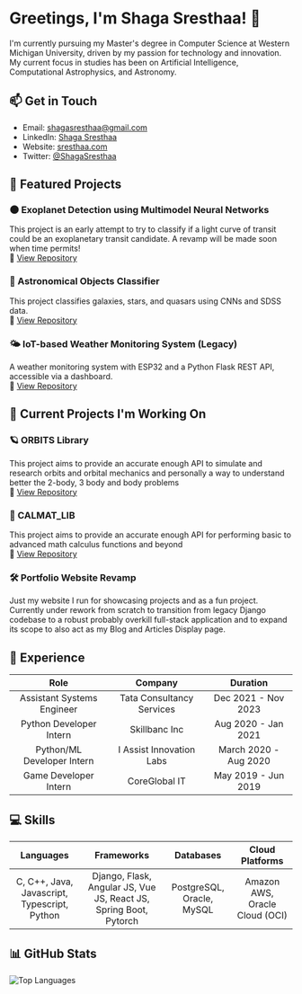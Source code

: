 # Greetings, I'm Shaga Sresthaa! 👋

I'm currently pursuing my Master's degree in Computer Science at Western Michigan University, driven by my passion for technology and innovation. My current focus in studies has been on Artificial Intelligence, Computational Astrophysics, and Astronomy.

## 📫 Get in Touch

- Email: [shagasresthaa@gmail.com](mailto:shagasresthaa@gmail.com)
- LinkedIn: [Shaga Sresthaa](https://www.linkedin.com/in/sresthaa-shaga-a5329b154)
- Website: [sresthaa.com](https://www.sresthaa.com)
- Twitter: [@ShagaSresthaa](https://twitter.com/ShagaSresthaa)

## 🌟 Featured Projects

### 🌑 Exoplanet Detection using Multimodel Neural Networks
This project is an early attempt to try to classify if a light curve of transit could be an exoplanetary transit candidate. A revamp will be made soon when time permits!   
🔗 [View Repository](https://github.com/Shagasresthaa/ExoplanetDetectionNetwork)

### 🌌 Astronomical Objects Classifier
This project classifies galaxies, stars, and quasars using CNNs and SDSS data.  
🔗 [View Repository](https://github.com/Shagasresthaa/AstronomicalObjectsClassifier)

### 🌤 IoT-based Weather Monitoring System (Legacy)
A weather monitoring system with ESP32 and a Python Flask REST API, accessible via a dashboard.  
🔗 [View Repository](https://github.com/Shagasresthaa/IoT-based-Weather-Monitoring-System/tree/legacy)

## 🌟 Current Projects I'm Working On

### 🪐 ORBITS Library
This project aims to provide an accurate enough API to simulate and research orbits and orbital mechanics and personally a way to understand better the 2-body, 3 body and body problems   
🔗 [View Repository](https://github.com/Shagasresthaa/ORBITS_Library)

### 📐 CALMAT_LIB
This project aims to provide an accurate enough API for performing basic to advanced math calculus functions and beyond   
🔗 [View Repository](https://github.com/Shagasresthaa/CALMAT_LIB)

### 🛠️ Portfolio Website Revamp
Just my website I run for showcasing projects and as a fun project. Currently under rework from scratch to transition from legacy Django codebase to a robust probably overkill full-stack application and to expand its scope to also act as my Blog and Articles Display page.

## 💼 Experience

| Role | Company | Duration |
|:------:|:---------:|:----------:|
| Assistant Systems Engineer | Tata Consultancy Services | Dec 2021 - Nov 2023 |
| Python Developer Intern | Skillbanc Inc | Aug 2020 - Jan 2021 |
| Python/ML Developer Intern | I Assist Innovation Labs | March 2020 - Aug 2020 |
| Game Developer Intern | CoreGlobal IT | May 2019 - Jun 2019 |

## 💻 Skills

| Languages | Frameworks | Databases | Cloud Platforms |
|:---------:|:----------:|:---------:|:---------------:|
| C, C++, Java, Javascript, Typescript, Python | Django, Flask, Angular JS, Vue JS, React JS, Spring Boot, Pytorch | PostgreSQL, Oracle, MySQL | Amazon AWS, Oracle Cloud (OCI) |

## 📊 GitHub Stats

![Top Languages](https://github-readme-stats.vercel.app/api/top-langs/?username=Shagasresthaa&layout=compact&hide=jupyter%20notebook,HTML,css)

